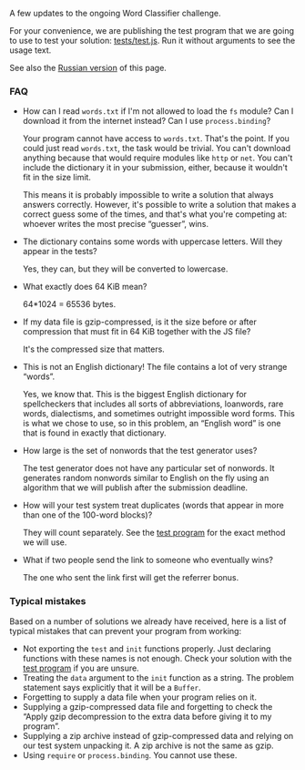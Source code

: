 A few updates to the ongoing Word Classifier challenge.

For your convenience, we are publishing the test program that we are going to use to test your solution: [tests/test.js](../tests/test.js). Run it without arguments to see the usage text.

See also the [Russian version](https://habrahabr.ru/company/hola/blog/301314/) of this page.

### FAQ

* How can I read `words.txt` if I'm not allowed to load the `fs` module? Can I download it from the internet instead? Can I use `process.binding`?

  Your program cannot have access to `words.txt`. That's the point. If you could just read `words.txt`, the task would be trivial. You can't download anything because that would require modules like `http` or `net`. You can't include the dictionary it in your submission, either, because it wouldn't fit in the size limit.

  This means it is probably impossible to write a solution that always answers correctly. However, it's possible to write a solution that makes a correct guess some of the times, and that's what you're competing at: whoever writes the most precise “guesser”, wins.

* The dictionary contains some words with uppercase letters. Will they appear in the tests?

  Yes, they can, but they will be converted to lowercase.

* What exactly does 64 KiB mean?

  64*1024 = 65536 bytes.

* If my data file is gzip-compressed, is it the size before or after compression that must fit in 64 KiB together with the JS file?

  It's the compressed size that matters.

* This is not an English dictionary! The file contains a lot of very strange “words”.

  Yes, we know that. This is the biggest English dictionary for spellcheckers that includes all sorts of abbreviations, loanwords, rare words, dialectisms, and sometimes outright impossible word forms. This is what we chose to use, so in this problem, an “English word” is one that is found in exactly that dictionary.

* How large is the set of nonwords that the test generator uses?

  The test generator does not have any particular set of nonwords. It generates random nonwords similar to English on the fly using an algorithm that we will publish after the submission deadline.

* How will your test system treat duplicates (words that appear in more than one of the 100-word blocks)?

  They will count separately. See the [test program](../tests/test.js) for the exact method we will use.

* What if two people send the link to someone who eventually wins?

  The one who sent the link first will get the referrer bonus.

### Typical mistakes

Based on a number of solutions we already have received, here is a list of typical mistakes that can prevent your program from working:

* Not exporting the `test` and `init` functions properly. Just declaring functions with these names is not enough. Check your solution with the [test program](../tests/test.js) if you are unsure.
* Treating the `data` argument to the `init` function as a string. The problem statement says explicitly that it will be a `Buffer`.
* Forgetting to supply a data file when your program relies on it.
* Supplying a gzip-compressed data file and forgetting to check the “Apply gzip decompression to the extra data before giving it to my program”.
* Supplying a zip archive instead of gzip-compressed data and relying on our test system unpacking it. A zip archive is not the same as gzip.
* Using `require` or `process.binding`. You cannot use these.
